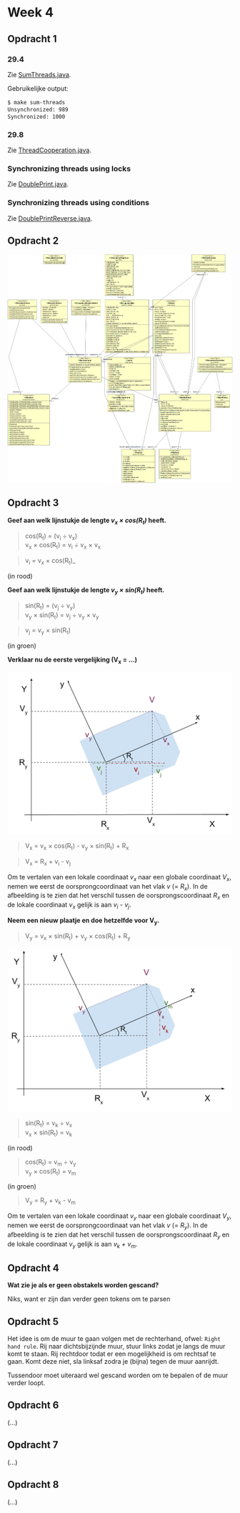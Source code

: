 # Week 4

## Opdracht 1

### 29.4

Zie [SumThreads.java](../../Code/lt4-opdracht-1/src/lt4/SumThreads.java).

Gebruikelijke output:

```
$ make sum-threads
Unsynchronized: 989
Synchronized: 1000
```

### 29.8

Zie [ThreadCooperation.java](../../Code/lt4-opdracht-1/src/lt4/ThreadCooperation.java).

### Synchronizing threads using locks

Zie [DoublePrint.java](../../Code/lt4-opdracht-1/src/lt4/DoublePrint.java).

### Synchronizing threads using conditions

Zie [DoublePrintReverse.java](../../Code/lt4-opdracht-1/src/lt4/DoublePrintReverse.java).

## Opdracht 2

![Zie Opdracht-2.png](../../Code/lt4-MobileRobot/Opdracht-2.png)

## Opdracht 3

**Geef aan welk lijnstukje de lengte _v<sub>x</sub> × cos(R<sub>t</sub>)_ heeft.**

> cos(R<sub>t</sub>) = (v<sub>i</sub> ÷ v<sub>x</sub>)  
> v<sub>x</sub> × cos(R<sub>t</sub>) = v<sub>i</sub> ÷ v<sub>x</sub> × v<sub>x</sub>

> v<sub>i</sub> = v<sub>x</sub> × cos(R<sub>t</sub>)_

(in rood)

**Geef aan welk lijnstukje de lengte _v<sub>y</sub> × sin(R<sub>t</sub>)_ heeft.**

> sin(R<sub>t</sub>) = (v<sub>j</sub> ÷ v<sub>y</sub>)  
> v<sub>y</sub> × sin(R<sub>t</sub>) = v<sub>j</sub> ÷ v<sub>y</sub> × v<sub>y</sub>

> v<sub>j</sub> = v<sub>y</sub> × sin(R<sub>t</sub>)

(in groen)

**Verklaar nu de eerste vergelijking (V<sub>x</sub> = …)**

![Plaatje 3a](./opdracht-3a.png)

> V<sub>x</sub> = v<sub>x</sub> × cos(R<sub>t</sub>) - v<sub>y</sub> × sin(R<sub>t</sub>) + R<sub>x</sub>

> V<sub>x</sub> = R<sub>x</sub> + v<sub>i</sub> - v<sub>j</sub>

Om te vertalen van een lokale coordinaat _v<sub>x</sub>_ naar een globale
coordinaat _V<sub>x</sub>_, nemen we eerst de oorsprongcoordinaat van het vlak
_v_ (= _R<sub>x</sub>_). In de afbeelding is te zien dat het verschil tussen
de oorsprongscoordinaat _R<sub>x</sub>_ en de lokale coordinaat _v<sub>x</sub>_
gelijk is aan _v<sub>i</sub> - v<sub>j</sub>_.

**Neem een nieuw plaatje en doe hetzelfde voor V<sub>y</sub>.**

> V<sub>y</sub> = v<sub>x</sub> × sin(R<sub>t</sub>) + v<sub>y</sub> × cos(R<sub>t</sub>) + R<sub>y</sub>

![Plaatje 3b](./opdracht-3b.png)

> sin(R<sub>t</sub>) = v<sub>k</sub> ÷ v<sub>x</sub>  
> v<sub>x</sub> × sin(R<sub>t</sub>) = v<sub>k</sub>

(in rood)

> cos(R<sub>t</sub>) = v<sub>m</sub> ÷ v<sub>y</sub>  
> v<sub>y</sub> × cos(R<sub>t</sub>) = v<sub>m</sub>

(in groen)

> V<sub>y</sub> = R<sub>y</sub> + v<sub>k</sub> - v<sub>m</sub>

Om te vertalen van een lokale coordinaat _v<sub>y</sub>_ naar een globale
coordinaat _V<sub>y</sub>_, nemen we eerst de oorsprongcoordinaat van het vlak
_v_ (= _R<sub>y</sub>_). In de afbeelding is te zien dat het verschil tussen
de oorsprongscoordinaat _R<sub>y</sub>_ en de lokale coordinaat _v<sub>y</sub>_
gelijk is aan _v<sub>k</sub> + v<sub>m</sub>_.

## Opdracht 4

**Wat zie je als er geen obstakels worden gescand?**

Niks, want er zijn dan verder geen tokens om te parsen

## Opdracht 5

Het idee is om de muur te gaan volgen met de rechterhand, ofwel: `Right hand rule`. Rij naar dichtsbijzijnde muur, stuur links zodat je langs de muur komt te staan. Rij rechtdoor todat er een mogelijkheid is om rechtsaf te gaan. Komt deze niet, sla linksaf zodra je (bijna) tegen de muur aanrijdt. 

Tussendoor moet uiteraard wel gescand worden om te bepalen of de muur verder loopt.

## Opdracht 6

(…)

## Opdracht 7

(…)

## Opdracht 8

(…)
